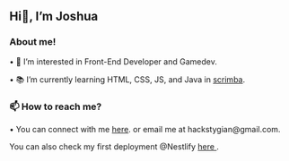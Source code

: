 <h2>Hi👋, I’m Joshua</h2>

<h3> About me! </h3>
<p>• 🤔 I’m interested in Front-End Developer and Gamedev. </p>

<p>• 📚 I’m currently learning HTML, CSS, JS, and Java in <a href =https://scrimba.com/dashboard#overview"> scrimba</a>.</p>

<h3>📫 How to reach me?</h3>
<p>• You can connect with me <a href = "https://bento.me/stygian">here</a>. or email me at hackstygian@gmail.com.</p>

<p>You can also check my first deployment @Nestlify <a href = "https://hackstygian.netlify.app/"> here </a>.</p>
